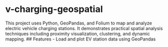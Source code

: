 # v-charging-geospatial
This project uses Python, GeoPandas, and Folium to map and analyze electric vehicle charging stations. It demonstrates practical spatial analysis techniques including proximity visualization, clustering, and dynamic mapping.  ## Features - Load and plot EV station data using GeoPandas

